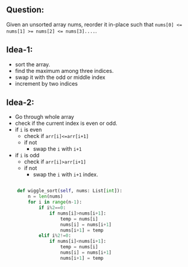 ## Question:

Given an unsorted array nums, reorder it in-place such that `nums[0] <= nums[1] >= nums[2] <= nums[3]....`.

## Idea-1:

- sort the array.
- find the maximum among three indices.
- swap it with the odd or middle index
- increment by two indices

## Idea-2:

- Go through whole array
- check if the current index is even or odd.
- if `i` is even
  - check if `arr[i]<=arr[i+1]`
  - if not
    - swap the `i` with `i+1`
- if `i` is odd
  - check if `arr[i]>arr[i+1]`
  - if not
    - swap the `i` with `i+1` index.

```py

    def wiggle_sort(self, nums: List[int]):
        n = len(nums)
        for i in range(n-1):
            if i%2==0:
                if nums[i]>nums[i+1]:
                    temp = nums[i]
                    nums[i] = nums[i+1]
                    nums[i+1] = temp
            elif i%2!=0:
                if nums[i]<nums[i+1]:
                    temp = nums[i]
                    nums[i] = nums[i+1]
                    nums[i+1] = temp
```
